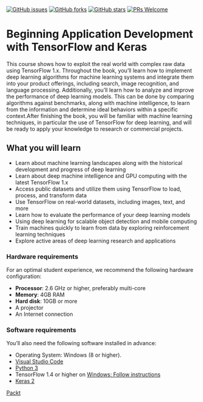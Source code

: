 [![GitHub issues](https://img.shields.io/github/issues/TrainingByPackt/Beginning-Application-Development-with-TensorFlow-and-Keras.svg)](https://github.com/TrainingByPackt/Beginning-Application-Development-with-TensorFlow-and-Keras/issues)
[![GitHub forks](https://img.shields.io/github/forks/TrainingByPackt/Beginning-Application-Development-with-TensorFlow-and-Keras.svg)](https://github.com/TrainingByPackt/Beginning-Application-Development-with-TensorFlow-and-Keras/network)
[![GitHub stars](https://img.shields.io/github/stars/TrainingByPackt/Beginning-Application-Development-with-TensorFlow-and-Keras.svg)](https://github.com/TrainingByPackt/Beginning-Application-Development-with-TensorFlow-and-Keras/stargazers)
[![PRs Welcome](https://img.shields.io/badge/PRs-welcome-brightgreen.svg)](https://github.com/TrainingByPackt/Beginning-Application-Development-with-TensorFlow-and-Keras/pulls)



# Beginning Application Development with TensorFlow and Keras
This course shows how  to exploit the real world with complex raw data using TensorFlow 1.x. Throughout the book, you’ll learn how to implement deep learning algorithms for machine learning systems and integrate them into your product offerings, including search, image recognition, and language processing. Additionally, you’ll learn how to analyze and improve the performance of deep learning models. This can be done by comparing algorithms against benchmarks, along with machine intelligence, to learn from the information and determine ideal behaviors within a specific context.After finishing the book, you will be familiar with machine learning techniques, in particular the use of TensorFlow for deep learning, and will be ready to apply your knowledge to research or commercial projects.


## What you will learn
* Learn about machine learning landscapes along with the historical development and progress of deep learning
* Learn about deep machine intelligence and GPU computing with the latest TensorFlow 1.x
* Access public datasets and utilize them using TensorFlow to load, process, and transform data
* Use TensorFlow on real-world datasets, including images, text, and more
* Learn how to evaluate the performance of your deep learning models
* Using deep learning for scalable object detection and mobile computing
* Train machines quickly to learn from data by exploring reinforcement learning techniques
* Explore active areas of deep learning research and applications


### Hardware requirements
For an optimal student experience, we recommend the following hardware configuration:
* **Processor**: 2.6 GHz or higher, preferably multi-core
* **Memory**: 4GB RAM
* **Hard disk**: 10GB or more
* A projector 
* An Internet connection



### Software requirements
You’ll also need the following software installed in advance:
* Operating System: Windows (8 or higher).
* [Visual Studio Code](https://code.visualstudio.com/)
* [Python 3](https://www.python.org/downloads/)
* TensorFlow 1.4 or higher on [Windows: Follow instructions](https://www.tensorflow.org/install/install_windows)
* [Keras 2](https://keras.io/#installation)

[Packt](https://www.packtpub.com/)





